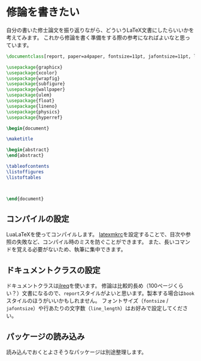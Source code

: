 # 修論を書きたい

自分の書いた修士論文を振り返りながら、どういうLaTeX文書にしたらいいかを考えてみます。
これから修論を書く準備をする際の参考になればよいなと思っています。

```latex
\documentclass[report, paper=a4paper, fontsize=11pt, jafontsize=11pt, line_length=40zw, ]{jlreq}

\usepackage{graphicx}
\usepackage{xcolor}
\usepackage{wrapfig}
\usepackage{subfigure}
\usepackage{wallpaper}
\usepackage{ulem}
\usepackage{float}
\usepackage{lineno}
\usepackage{physics}
\usepackage{hyperref}

\begin{document}

\maketitle

\begin{abstract}
\end{abstract}

\tableofcontents
\listoffigures
\listoftables



\end{document}
```

## コンパイルの設定

LuaLaTeXを使ってコンパイルします。
[latexmkrc](./latex-latexmk.md)を設定することで、目次や参照の失敗など、コンパイル時のミスを防ぐことができます。
また、長いコマンドを覚える必要がないため、執筆に集中できます。

## ドキュメントクラスの設定

ドキュメントクラスは[jlreq](./latex-jlreq.md)を使います。
修論は比較的長め（100ページくらい？）文書になるので、``report``スタイルがよいと思います。製本する場合は``book``スタイルのほうがいいかもしれません。
フォントサイズ（``fontsize`` / ``jafontsize``）や行あたりの文字数（``line_length``）はお好みで設定してください。

## パッケージの読み込み

読み込んでおくとよさそうなパッケージは別途整理します。
